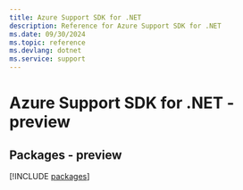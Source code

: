 ```yaml
---
title: Azure Support SDK for .NET
description: Reference for Azure Support SDK for .NET
ms.date: 09/30/2024
ms.topic: reference
ms.devlang: dotnet
ms.service: support
---
```

# Azure Support SDK for .NET - preview
## Packages - preview
[!INCLUDE [packages](support-index.md)]